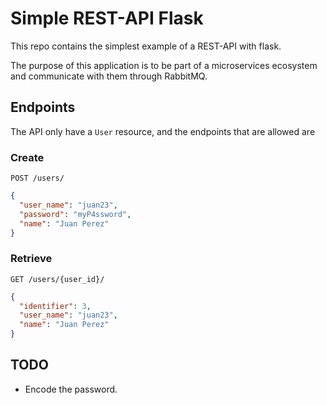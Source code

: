 # Simple REST-API Flask

This repo contains the simplest example of a REST-API with flask.

The purpose of this application is to be part of a microservices ecosystem and communicate with them through RabbitMQ.

## Endpoints
The API only have a `User` resource, and the endpoints that are allowed are

### Create

`POST /users/`

```json
{
  "user_name": "juan23",
  "password": "myP4ssword",
  "name": "Juan Perez"
}
```

### Retrieve

`GET /users/{user_id}/`
```json
{
  "identifier": 3,
  "user_name": "juan23",
  "name": "Juan Perez"
}
```

## TODO
* Encode the password.
